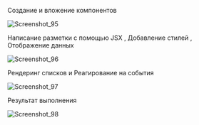 Создание и вложение компонентов

![Screenshot_95](https://github.com/user-attachments/assets/1eaee522-961f-424a-8499-0dfabfad3e1c)

Написание разметки с помощью JSX , Добавление стилей , Отображение данных

![Screenshot_96](https://github.com/user-attachments/assets/4ef44309-7b6a-45b5-a46a-15f59c69cfdd)

Рендеринг списков и Реагирование на события


![Screenshot_97](https://github.com/user-attachments/assets/a6896187-23e9-4cea-a554-5374f1ff9acd)

Результат выполнения

![Screenshot_98](https://github.com/user-attachments/assets/01470c21-b386-42f3-ac3e-223cd3bd4a1b)
